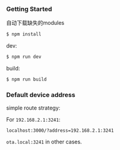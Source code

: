 ### Getting Started

自动下载缺失的modules
```bash
$ npm install
```


dev:
```bash
$ npm run dev
```

build:
```bash
$ npm run build
```

### Default device address

simple route strategy:

For `192.168.2.1:3241`:
```
localhost:3000/?address=192.168.2.1:3241
```

`ota.local:3241` in other cases.